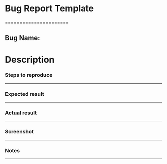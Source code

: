 # Bug Report Template
======================


## Bug Name: 

Description
===========


### Steps to reproduce
----------------------


### Expected result
-------------------



### Actual result
-----------------



### Screenshot
--------------



### Notes
---------